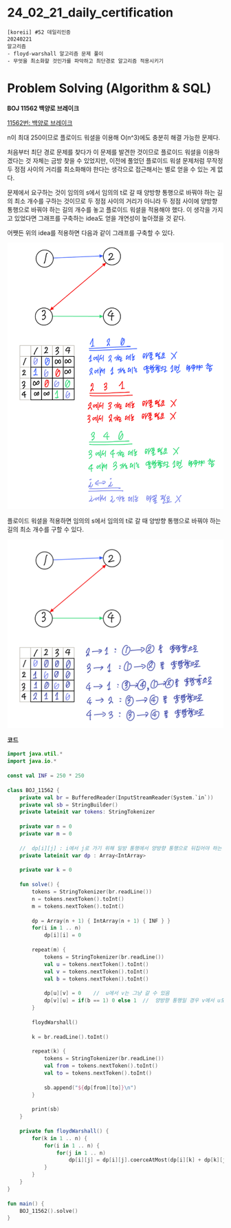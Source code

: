 # 24_02_21_daily_certification

```
[koreii] #52 데일리인증
20240221
알고리즘
- floyd-warshall 알고리즘 문제 풀이
- 무엇을 최소화할 것인가를 파악하고 최단경로 알고리즘 적용시키기
```

# Problem Solving (Algorithm & SQL)

**BOJ 11562 백양로 브레이크**

[11562번: 백양로 브레이크](https://www.acmicpc.net/problem/11562)

n이 최대 250이므로 플로이드 워셜을 이용해 O(n^3)에도 충분히 해결 가능한 문제다.

처음부터 최단 경로 문제를 찾다가 이 문제를 발견한 것이므로 플로이드 워셜을 이용하겠다는 것 자체는 금방 찾을 수 있었지만, 이전에 풀었던 플로이드 워셜 문제처럼 무작정 두 정점 사이의 거리를 최소화해야 한다는 생각으로 접근해서는 별로 얻을 수 있는 게 없다.

문제에서 요구하는 것이 임의의 s에서 임의의 t로 갈 때 양방향 통행으로 바꿔야 하는 길의 최소 개수를 구하는 것이므로 두 정점 사이의 거리가 아니라 두 정점 사이에 양방향 통행으로 바꿔야 하는 길의 개수를 놓고 플로이드 워셜을 적용해야 했다. 이 생각을 가지고 있었다면 그래프를 구축하는 idea도 얻을 개연성이 높아졌을 것 같다.

어쨋든 위의 idea를 적용하면 다음과 같이 그래프를 구축할 수 있다.

![floyd1.jpeg](24_02_21_daily_certification%20940fbc613e1a417eb343f2625cf9ce6e/floyd1.jpeg)

플로이드 워셜을 적용하면 임의의 s에서 임의의 t로 갈 때 양방향 통행으로 바꿔야 하는 길의 최소 개수를 구할 수 있다.

![floyd2.jpeg](24_02_21_daily_certification%20940fbc613e1a417eb343f2625cf9ce6e/floyd2.jpeg)

**코드**

```kotlin
import java.util.*
import java.io.*

const val INF = 250 * 250

class BOJ_11562 {
    private val br = BufferedReader(InputStreamReader(System.`in`))
    private val sb = StringBuilder()
    private lateinit var tokens: StringTokenizer

    private var n = 0
    private var m = 0

    //  dp[i][j] : i에서 j로 가기 위해 일방 통행에서 양방향 통행으로 뒤집어야 하는 최소 횟수
    private lateinit var dp : Array<IntArray>

    private var k = 0

    fun solve() {
        tokens = StringTokenizer(br.readLine())
        n = tokens.nextToken().toInt()
        m = tokens.nextToken().toInt()

        dp = Array(n + 1) { IntArray(n + 1) { INF } }
        for(i in 1 .. n)
            dp[i][i] = 0

        repeat(m) {
            tokens = StringTokenizer(br.readLine())
            val u = tokens.nextToken().toInt()
            val v = tokens.nextToken().toInt()
            val b = tokens.nextToken().toInt()

            dp[u][v] = 0    //  u에서 v는 그냥 갈 수 있음
            dp[v][u] = if(b == 1) 0 else 1  //  양방향 통행일 경우 v에서 u도 그냥 갈 수 있고, 아니면 양방향 통행으로 1번 바꿔야 갈 수 ㅣㅆ음
        }

        floydWarshall()

        k = br.readLine().toInt()

        repeat(k) {
            tokens = StringTokenizer(br.readLine())
            val from = tokens.nextToken().toInt()
            val to = tokens.nextToken().toInt()

            sb.append("${dp[from][to]}\n")
        }

        print(sb)
    }

    private fun floydWarshall() {
        for(k in 1 .. n) {
            for(i in 1 .. n) {
                for(j in 1 .. n)
                    dp[i][j] = dp[i][j].coerceAtMost(dp[i][k] + dp[k][j])
            }
        }
    }
}

fun main() {
    BOJ_11562().solve()
}
```